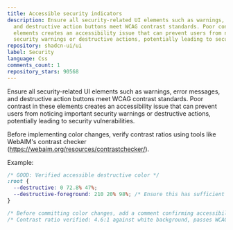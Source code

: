```yaml
---
title: Accessible security indicators
description: Ensure all security-related UI elements such as warnings, error messages,
  and destructive action buttons meet WCAG contrast standards. Poor contrast in these
  elements creates an accessibility issue that can prevent users from noticing important
  security warnings or destructive actions, potentially leading to security vulnerabilities.
repository: shadcn-ui/ui
label: Security
language: Css
comments_count: 1
repository_stars: 90568
---
```


Ensure all security-related UI elements such as warnings, error messages, and destructive action buttons meet WCAG contrast standards. Poor contrast in these elements creates an accessibility issue that can prevent users from noticing important security warnings or destructive actions, potentially leading to security vulnerabilities.

Before implementing color changes, verify contrast ratios using tools like WebAIM's contrast checker (https://webaim.org/resources/contrastchecker/).

Example:
```css
/* GOOD: Verified accessible destructive color */
:root {
  --destructive: 0 72.8% 47%;
  --destructive-foreground: 210 20% 98%; /* Ensure this has sufficient contrast with destructive */
}

/* Before committing color changes, add a comment confirming accessibility */
/* Contrast ratio verified: 4.6:1 against white background, passes WCAG AA */
```